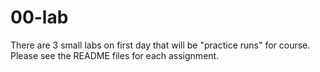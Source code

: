 # 00-lab
There are 3 small labs on first day that will be "practice runs"  for course. Please see the README files for each assignment.
